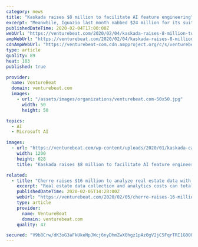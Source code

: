 ```yaml
---
category: news
title: "Kaskada raises $8 million to facilitate AI feature engineering"
excerpt: "Meanwhile, Iguazio last month nabbed $24 million for its suite of AI development and management tools, and Clusterone raked in $2 million for its DevOps for AI platform that operates with both on-premise servers and public cloud computing platforms like AWS, Azure, and Google Cloud Platform."
publishedDateTime: 2020-02-04T17:00:00Z
webUrl: "https://venturebeat.com/2020/02/04/kaskada-raises-8-million-to-facilitate-ai-feature-engineering/"
ampWebUrl: "https://venturebeat.com/2020/02/04/kaskada-raises-8-million-to-facilitate-ai-feature-engineering/amp/"
cdnAmpWebUrl: "https://venturebeat-com.cdn.ampproject.org/c/s/venturebeat.com/2020/02/04/kaskada-raises-8-million-to-facilitate-ai-feature-engineering/amp/"
type: article
quality: 89
heat: 103
published: true

provider:
  name: VentureBeat
  domain: venturebeat.com
  images:
    - url: "/assets/images/organizations/venturebeat.com-50x50.jpg"
      width: 50
      height: 50

topics:
  - AI
  - Microsoft AI

images:
  - url: "https://venturebeat.com/wp-content/uploads/2020/01/kaskada-card-image.png?fit=1200%2C628&strip=all"
    width: 1200
    height: 628
    title: "Kaskada raises $8 million to facilitate AI feature engineering"

related:
  - title: "Cherre raises $16 million to analyze real estate data with AI"
    excerpt: "Real estate data collection and analytics costs can total in the millions of dollars. That’s why in 2016, L.D. Salmanson founded Cherre, a startup that leverages AI to cost-effectively resolve property data from disparate public and private sources. After raising $9 million in October 2018, the New York-based company today announced that it ..."
    publishedDateTime: 2020-02-05T14:28:00Z
    webUrl: "https://venturebeat.com/2020/02/05/cherre-raises-16-million-to-analyze-real-estate-data-with-ai/"
    type: article
    provider:
      name: VentureBeat
      domain: venturebeat.com
    quality: 47

secured: "V9b8Crw/dK3oG3aFkUkeNpJWcj6nyDhmZwX0hgz1pAz0gV2jC5FqrTRI1G0OUmxvMfl60YRNwWfTedYA2UnnNuJSAToi9R1u14T8GmGy5dFJGPghQxZtNhQUKQmwSeGw3YkpZb1q8GMPkZ3BwhS3oDjDe9h26YvkmpWn+zwmz2wPU8X4hx+YXZDY7XdQLCiRdqjVzLYiPrW++uShiq67hegeO6czyqU6+HBR1NKfiBbVje89t6In+PoJYRxW05fGTYZOYg/NQ0SvsCQF8/wcztihYPELlofRzUqHOaN6ltTrVz4c12WLOOWjE5XcsZur;p7aKuR+G5gfvoKTQMzvVjQ=="
---
```


